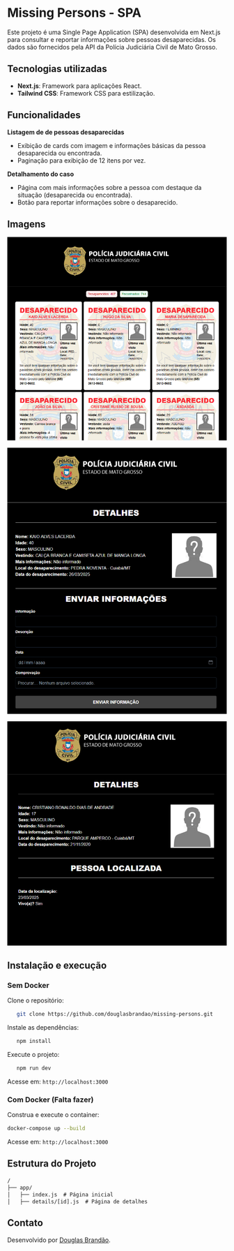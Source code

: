 # Missing Persons - SPA
Este projeto é uma Single Page Application (SPA) desenvolvida em Next.js para consultar e reportar informações sobre pessoas desaparecidas. Os dados são fornecidos pela API da Polícia Judiciária Civil de Mato Grosso.

## Tecnologias utilizadas
- **Next.js**: Framework para aplicações React.
- **Tailwind CSS**: Framework CSS para estilização.

## Funcionalidades

**Listagem de de pessoas desaparecidas**
- Exibição de cards com imagem e informações básicas da pessoa desaparecida ou encontrada.
- Paginação para exibição de 12 itens por vez.

**Detalhamento do caso**
- Página com mais informações sobre a pessoa com destaque da situação (desaparecida ou encontrada).
- Botão para reportar informações sobre o desaparecido.

## Imagens

![Home](/docs/img/home.png)

![Detail Missing Person](/docs/img/detail-missing-person.png)

![Detail Found Person](/docs/img/detail-found-person.png)

## Instalação e execução

### Sem Docker

Clone o repositório:
```sh
   git clone https://github.com/douglasbrandao/missing-persons.git
```
Instale as dependências:
```sh
   npm install
```
Execute o projeto:
```sh
   npm run dev
```
Acesse em: `http://localhost:3000`

### Com Docker (Falta fazer)
Construa e execute o container:
   ```sh
   docker-compose up --build
   ```
Acesse em: `http://localhost:3000`

## Estrutura do Projeto
```
/
├── app/
│   ├── index.js  # Página inicial
│   ├── details/[id].js  # Página de detalhes
```
## Contato
Desenvolvido por [Douglas Brandão](https://github.com/douglasbrandao).
